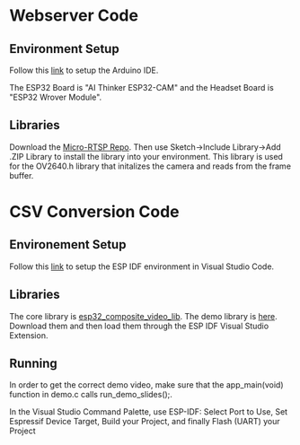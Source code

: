 # Webserver Code
## Environment Setup
Follow this [link](https://randomnerdtutorials.com/installing-esp32-arduino-ide-2-0/) to setup the Arduino IDE.

The ESP32 Board is "AI Thinker ESP32-CAM" and the Headset Board is "ESP32 Wrover Module".

## Libraries
Download the [Micro-RTSP Repo](https://github.com/geeksville/Micro-RTSP). Then use Sketch->Include Library->Add .ZIP Library to install the library into your environment.
This library is used for the OV2640.h library that initalizes the camera and reads from the frame buffer.

# CSV Conversion Code
## Environement Setup
Follow this [link](https://github.com/espressif/vscode-esp-idf-extension/blob/master/docs/tutorial/install.md) to setup the ESP IDF environment in Visual Studio Code.

## Libraries
The core library is [esp32_composite_video_lib](https://github.com/aquaticus/esp32_composite_video_lib). The demo library is [here](https://github.com/aquaticus/esp32_composite_video_demo). Download them and then load them through the ESP IDF Visual Studio Extension.

## Running
In order to get the correct demo video, make sure that the app_main(void) function in demo.c calls run_demo_slides();.

In the Visual Studio Command Palette, use ESP-IDF: Select Port to Use, Set Espressif Device Target, Build your Project, and finally Flash (UART) your Project
